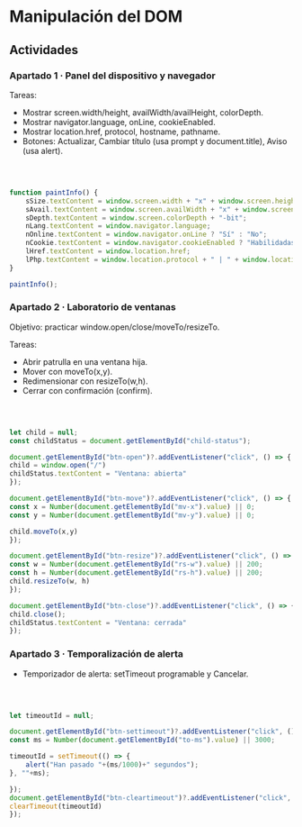 # Manipulación del DOM

## Actividades

### Apartado 1 · Panel del dispositivo y navegador

Tareas:

- Mostrar screen.width/height, availWidth/availHeight, colorDepth.
- Mostrar navigator.language, onLine, cookieEnabled.
- Mostrar location.href, protocol, hostname, pathname.
- Botones: Actualizar, Cambiar título (usa prompt y document.title), Aviso (usa alert).

<br>


```js

function paintInfo() {
    sSize.textContent = window.screen.width + "x" + window.screen.height;
    sAvail.textContent = window.screen.availWidth + "x" + window.screen.availHeight;
    sDepth.textContent = window.screen.colorDepth + "-bit";
    nLang.textContent = window.navigator.language;
    nOnline.textContent = window.navigator.onLine ? "Sí" : "No";
    nCookie.textContent = window.navigator.cookieEnabled ? "Habilidadas" : "Deshabilitadas";
    lHref.textContent = window.location.href;
    lPhp.textContent = window.location.protocol + " | " + window.location.hostname + " | " + window.location.pathname;
}

paintInfo();

```

### Apartado 2 · Laboratorio de ventanas

Objetivo: practicar window.open/close/moveTo/resizeTo.

Tareas:

- Abrir patrulla en una ventana hija.
- Mover con moveTo(x,y).
- Redimensionar con resizeTo(w,h).
- Cerrar con confirmación (confirm).

<br>

```js

let child = null;
const childStatus = document.getElementById("child-status");

document.getElementById("btn-open")?.addEventListener("click", () => {
child = window.open("/")
childStatus.textContent = "Ventana: abierta"
});

document.getElementById("btn-move")?.addEventListener("click", () => {
const x = Number(document.getElementById("mv-x").value) || 0;
const y = Number(document.getElementById("mv-y").value) || 0;

child.moveTo(x,y)
});

document.getElementById("btn-resize")?.addEventListener("click", () => {
const w = Number(document.getElementById("rs-w").value) || 200;
const h = Number(document.getElementById("rs-h").value) || 200;
child.resizeTo(w, h)
});

document.getElementById("btn-close")?.addEventListener("click", () => {
child.close();
childStatus.textContent = "Ventana: cerrada"
});

```

### Apartado 3 · Temporalización de alerta

- Temporizador de alerta: setTimeout programable y Cancelar.

<br>

```js

let timeoutId = null;

document.getElementById("btn-settimeout")?.addEventListener("click", () => {
const ms = Number(document.getElementById("to-ms").value) || 3000;

timeoutId = setTimeout(() => {
    alert("Han pasado "+(ms/1000)+" segundos");
}, ""+ms);

});
document.getElementById("btn-cleartimeout")?.addEventListener("click", () => {
clearTimeout(timeoutId)
});

```